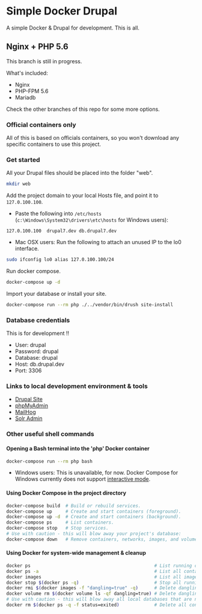 # Simple Docker Drupal

A simple Docker & Drupal for development. This is all.

## Nginx + PHP 5.6

This branch is still in progress.

What's included:

- Nginx
- PHP-FPM 5.6
- Mariadb

Check the other branches of this repo for some more options.

### Official containers only

All of this is based on officials containers, so you won't download any
specific containers to use this project.

### Get started

All your Drupal files should be placed into the folder "web".

```sh
mkdir web
```

Add the project domain to your local Hosts file, and point it to
`127.0.100.100`.

* Paste the following into `/etc/hosts` (`c:\Windows\System32\drivers\etc\hosts`
  for Windows users):

```
127.0.100.100  drupal7.dev db.drupal7.dev
```

* Mac OSX users: Run the following to attach an unused IP to the lo0 interface.

```sh
sudo ifconfig lo0 alias 127.0.100.100/24
```

Run docker compose.

```sh
docker-compose up -d
```

Import your database or install your site.

```sh
docker-compose run --rm php ./../vendor/bin/drush site-install
```

### Database credentials
This is for development !!

- User: drupal
- Password: drupal
- Database: drupal
- Host: db.drupal.dev
- Port: 3306

### Links to local development environment & tools

- [Drupal Site](http://drupal.dev)
- [phpMyAdmin](http://drupal.dev:8080)
- [MailHog](http://drupal.dev:8025)
- [Solr Admin](http://drupal.dev:8983)

### Other useful shell commands

#### Opening a Bash terminal into the 'php' Docker container

```sh
docker-compose run --rm php bash
```

- Windows users: This is unavailable, for now. Docker Compose for Windows
  currently does not support
  [interactive mode](https://github.com/docker/compose/issues/3194).

#### Using Docker Compose in the project directory

```sh
docker-compose build  # Build or rebuild services.
docker-compose up     # Create and start containers (foreground).
docker-compose up -d  # Create and start containers (background).
docker-compose ps     # List containers.
docker-compose stop   # Stop services.
# Use with caution - this will blow away your project's database:
docker-compose down   # Remove containers, networks, images, and volumes.
```

#### Using Docker for system-wide management & cleanup

```sh
docker ps                                              # List running containers.
docker ps -a                                           # List all containers.
docker images                                          # List all images.
docker stop $(docker ps -q)                            # Stop all running containers
docker rmi $(docker images -f "dangling=true" -q)      # Delete dangling images.
docker volume rm $(docker volume ls -qf dangling=true) # Delete dangling volumes.
# Use with caution - this will blow away all local databases that are not running:
docker rm $(docker ps -q -f status=exited)             # Delete all containers that are stopped.
```

